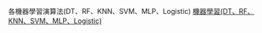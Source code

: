 各機器學習演算法(DT、RF、KNN、SVM、MLP、Logistic)
<a href="https://hackmd.io/@fOQQfqWXTOal9T-zit8ylg/ryz0pPM69"  target ="_blank">機器學習(DT、RF、KNN、SVM、MLP、Logistic)</a>
